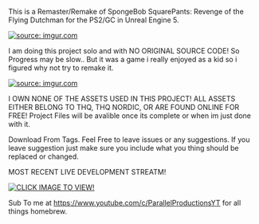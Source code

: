 This is a Remaster/Remake of SpongeBob SquarePants: Revenge of the Flying Dutchman for the PS2/GC in Unreal Engine 5.

<a href="https://imgur.com/gallery/CoSd0zT"><img src="https://i.imgur.com/lHYvRMM.jpeg" title="source: imgur.com" /></a>

I am doing this project solo and with NO ORIGINAL SOURCE CODE! So Progress may be slow.. 
But it was a game i really enjoyed as a kid so i figured why not try to remake it.

<a href="https://imgur.com/gallery/CoSd0zT"><img src="https://i.imgur.com/xwKDXwY.jpeg" title="source: imgur.com" /></a>

I OWN NONE OF THE ASSETS USED IN THIS PROJECT! ALL ASSETS EITHER BELONG TO THQ, THQ NORDIC, OR ARE FOUND ONLINE FOR FREE!
Project Files will be avalible once its complete or when im just done with it.

Download From Tags. Feel Free to leave issues or any suggestions. If you leave suggestion just make sure you include what you thing should be replaced or changed.

MOST RECENT LIVE DEVELOPMENT STREATM!

[![CLICK IMAGE TO VIEW!](https://img.youtube.com/vi/7NLIF6q9koI/0.jpg)](https://www.youtube.com/watch?v=7NLIF6q9koI)


Sub To me at https://www.youtube.com/c/ParallelProductionsYT for all things homebrew.
